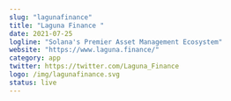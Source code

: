 ```yaml
---
slug: "lagunafinance"
title: "Laguna Finance "
date: 2021-07-25
logline: "Solana's Premier Asset Management Ecosystem"
website: "https://www.laguna.finance/"
category: app
twitter: https://twitter.com/Laguna_Finance
logo: /img/lagunafinance.svg
status: live
---
```

